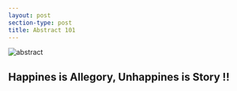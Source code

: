 ```yaml
---
layout: post
section-type: post
title: Abstract 101
---
```

![](https://lh3.googleusercontent.com/r7WLptdydaGc8QKv9CqVCSYdLJulkYmdlA4s-NOg7B5iRkXtJAr2tcBVdeyfyff3DsOjQ2IjlQh5 "abstract")


##  Happines is Allegory, Unhappines is Story !! 


